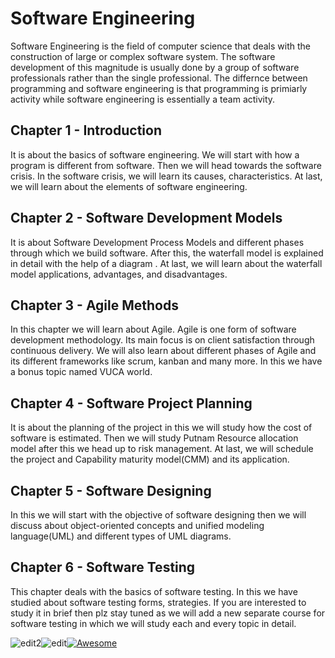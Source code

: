 # Software Engineering

Software Engineering is the field of computer science that deals with the construction of large or complex software system. The software development of this magnitude is usually done by a group of software professionals rather than the single professional. The differnce between programming and software engineering is that programming is primiarly activity while software engineering is essentially a team activity.


## Chapter 1 - Introduction

It is about the basics of software engineering. We will start with how a program is different from software. Then we will head towards the software crisis. In the software crisis, we will learn its causes, characteristics. At last, we will learn about the elements of software engineering.

## Chapter 2 - Software Development Models

It is about Software Development Process Models and different phases through which we build software. After this, the waterfall model is explained in detail with the help of a diagram . At last, we will learn about the waterfall model applications, advantages, and disadvantages.

## Chapter 3 -  Agile Methods

In this chapter we will learn about Agile. Agile is one form of software development methodology. Its main focus is on client satisfaction through continuous delivery. We will also learn about different phases of Agile and its different frameworks like scrum, kanban and many more. In this we have a bonus topic named VUCA world.

## Chapter 4 - Software Project Planning

It is about the planning of the project in this we will study how the cost of software is estimated. Then we will study Putnam Resource allocation model after this we head up to risk management. At last, we will schedule the project and Capability maturity model(CMM) and its application. 

## Chapter 5 - Software Designing

In this we will start with the objective of software designing then we will discuss about object-oriented concepts and unified modeling language(UML) and different types of UML diagrams. 

## Chapter 6 - Software Testing
This chapter deals with the basics of software testing.  In this we have studied about software testing forms, strategies. If you are interested to study it in brief then plz stay tuned as we will add a new separate course for software testing in which we will study each and every topic in detail.

![edit2](https://img.shields.io/static/v1?label=Introduction&message=Software-Engineering&color=orange)![edit](https://img.shields.io/static/v1?label=PRs&message=Welcome&color=<COLOR>)[![Awesome](https://cdn.rawgit.com/sindresorhus/awesome/d7305f38d29fed78fa85652e3a63e154dd8e8829/media/badge.svg)](https://github.com/sindresorhus/awesome#readme)
